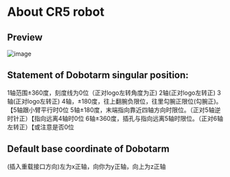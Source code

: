 # About CR5 robot
## Preview
![image](https://github.com/AndyJangGT/Robot/assets/62916560/e5c22a61-e57e-4fe7-8969-062af7e9a4c9)

## Statement of Dobotarm singular position:
1轴范围±360度，刻度线为0位（正对logo左转角度为正)
2轴(正对logo左转正)
3轴(正对logo左转正)
4轴，±180度，往上翻腕负限位，往里勾腕正限位(勾腕正)。【5轴跟小臂平行时0位
5轴±180度，末端指向靠近四轴方向时限位。（正对5轴逆时针正）【指向远离4轴时0位
6轴±360度，插孔与指向远离5轴时限位。（正对6轴左转正）【或注意是否0位

## Default base coordinate of Dobotarm
(插入重载接口方向)左为x正轴，向你为y正轴，向上为z正轴


